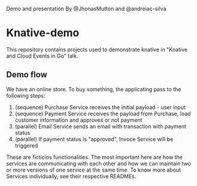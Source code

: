 Demo and presentation By @JhonasMutton and @andreiac-silva

# Knative-demo
This repository contains projects used to demonstrate knative in "Knative and Cloud Events in Go" talk.


## Demo flow

We have an online store. To buy something, the applicating pass to the following steps:

1. (sequence) Purchase Service receives the initial payload - user input
2. (sequence) Payment Service receives the payload from Purchase, load customer information and approves or not payment
3. (parallel) Email Service sends an email with transaction with payment status
4. (parallel) If payment status is "approved", Invoce Service will be triggered

These are ficticios functionalities. The most important here are how the services are communicating with each other and how we can maintain two or more versions of one service at the same time. 
To know more about Services individually, see their respective READMEs. 
